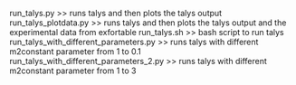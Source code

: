 run_talys.py >> runs talys and then plots the talys output
run_talys_plotdata.py >> runs talys and then plots the talys output and the experimental data from exfortable
run_talys.sh >> bash script to run talys
run_talys_with_different_parameters.py >> runs talys with different m2constant parameter from 1 to 0.1
run_talys_with_different_parameters_2.py >> runs talys with different m2constant parameter from 1 to 3
